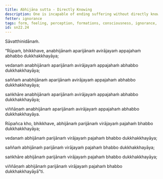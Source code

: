 ```yaml
---
title: Abhijāna sutta - Directly Knowing
description: One is incapable of ending suffering without directly knowing and fully understanding the five aggregates, without becoming dispassionate towards them and without abandoning them.
fetter: ignorance
tags: form, feeling, perception, formations, consciousness, ignorance, direct knowing, full understanding, dispassion, abandoning, letting go, sn, sn22-34, sn22
id: sn22.24
---
```


Sāvatthinidānaṁ.

“Rūpaṁ, bhikkhave, anabhijānaṁ aparijānaṁ avirājayaṁ appajahaṁ abhabbo dukkhakkhayāya;

vedanaṁ anabhijānaṁ aparijānaṁ avirājayaṁ appajahaṁ abhabbo dukkhakkhayāya;

saññaṁ anabhijānaṁ aparijānaṁ avirājayaṁ appajahaṁ abhabbo dukkhakkhayāya;

saṅkhāre anabhijānaṁ aparijānaṁ avirājayaṁ appajahaṁ abhabbo dukkhakkhayāya;

viññāṇaṁ anabhijānaṁ aparijānaṁ avirājayaṁ appajahaṁ abhabbo dukkhakkhayāya.

Rūpañca kho, bhikkhave, abhijānaṁ parijānaṁ virājayaṁ pajahaṁ bhabbo dukkhakkhayāya;

vedanaṁ abhijānaṁ parijānaṁ virājayaṁ pajahaṁ bhabbo dukkhakkhayāya;

saññaṁ abhijānaṁ parijānaṁ virājayaṁ pajahaṁ bhabbo dukkhakkhayāya;

saṅkhāre abhijānaṁ parijānaṁ virājayaṁ pajahaṁ bhabbo dukkhakkhayāya;

viññāṇaṁ abhijānaṁ parijānaṁ virājayaṁ pajahaṁ bhabbo dukkhakkhayāyā”ti.
